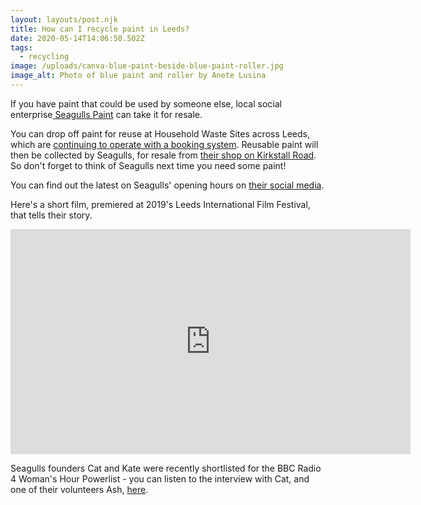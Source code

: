 ```yaml
---
layout: layouts/post.njk
title: How can I recycle paint in Leeds?
date: 2020-05-14T14:06:50.502Z
tags:
  - recycling
image: /uploads/canva-blue-paint-beside-blue-paint-roller.jpg
image_alt: Photo of blue paint and roller by Anete Lusina
---
```

If you have paint that could be used by someone else, local social enterprise[ Seagulls Paint](https://seagullsreuse.org.uk/) can take it for resale.

You can drop off paint for reuse at Household Waste Sites across Leeds, which are [continuing to operate with a booking system](https://www.leeds.gov.uk/residents/bins-and-recycling/recycling-sites). Reusable paint will then be collected by Seagulls, for resale from [their shop on Kirkstall Road](https://seagullsreuse.org.uk/contact/kirkstall-shop/). So don't forget to think of Seagulls next time you need some paint!

You can find out the latest on Seagulls' opening hours on [their social media](https://www.instagram.com/seagullspaint/?hl=en).

Here's a short film, premiered at 2019's Leeds International Film Festival, that tells their story.

<iframe title="vimeo-player" src="https://player.vimeo.com/video/352807974" width="640" height="360" frameborder="0" allowfullscreen></iframe>

Seagulls founders Cat and Kate were recently shortlisted for the BBC Radio 4 Woman's Hour Powerlist - you can listen to the interview with Cat, and one of their volunteers Ash, [here](https://www.facebook.com/zerowasteleeds/posts/903532876871903).